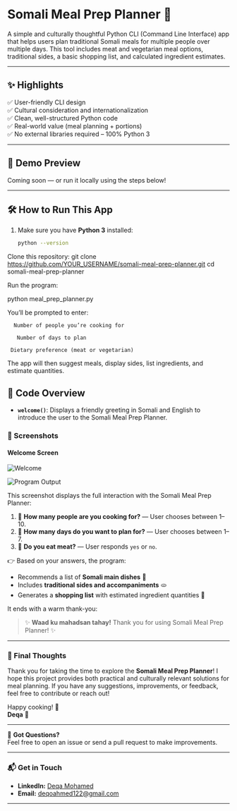 
 
# Somali Meal Prep Planner 🥘

A simple and culturally thoughtful Python CLI (Command Line Interface) app that helps users plan traditional Somali meals for multiple people over multiple days. This tool includes meat and vegetarian meal options, traditional sides, a basic shopping list, and calculated ingredient estimates.

---

## ✨ Highlights

✅ User-friendly CLI design  
✅ Cultural consideration and internationalization  
✅ Clean, well-structured Python code  
✅ Real-world value (meal planning + portions)  
✅ No external libraries required – 100% Python 3  

---

## 📸 Demo Preview

Coming soon — or run it locally using the steps below!

---

## 🛠️ How to Run This App

1. Make sure you have **Python 3** installed:
   ```bash
   python --version


Clone this repository:
git clone https://github.com/YOUR_USERNAME/somali-meal-prep-planner.git
cd somali-meal-prep-planner

Run the program:

python meal_prep_planner.py

You’ll be prompted to enter:

      Number of people you’re cooking for
   
       Number of days to plan
   
     Dietary preference (meat or vegetarian)
  

The app will then suggest meals, display sides, list ingredients, and estimate quantities.



## 🧠 Code Overview

- **`welcome()`**: Displays a friendly greeting in Somali and English to introduce the user to the Somali Meal Prep Planner.

### 📸 Screenshots

#### Welcome Screen
![Welcome](screenshots.png)


![Program Output](Output.png)



This screenshot displays the full interaction with the Somali Meal Prep Planner:

1. 🧑 **How many people are you cooking for?** — User chooses between 1–10.  
2. 📅 **How many days do you want to plan for?** — User chooses between 1–7.  
3. 🥩 **Do you eat meat?** — User responds `yes` or `no`.

👉 Based on your answers, the program:
- Recommends a list of **Somali main dishes** 🍛
- Includes **traditional sides and accompaniments** 🫓
- Generates a **shopping list** with estimated ingredient quantities 🛒

It ends with a warm thank-you:
> ✨ **Waad ku mahadsan tahay!** Thank you for using Somali Meal Prep Planner! ✨

---

### 🚀 Final Thoughts

Thank you for taking the time to explore the **Somali Meal Prep Planner**! I hope this project provides both practical and culturally relevant solutions for meal planning. If you have any suggestions, improvements, or feedback, feel free to contribute or reach out!

Happy cooking! 🍳  
**Deqa** 🙏

---

💬 **Got Questions?**  
Feel free to open an issue or send a pull request to make improvements.

---

### 📬 Get in Touch

- **LinkedIn:** [Deqa Mohamed](https://www.linkedin.com/in/deqa-mohamed-13149a23b/)
- **Email:** [deqoahmed122@gmail.com](mailto:deqoahmed122@gmail.com)



---




